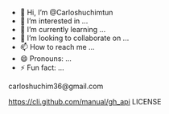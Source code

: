 - 👋 Hi, I’m @Carloshuchimtun
- 👀 I’m interested in ...
- 🌱 I’m currently learning ...
- 💞️ I’m looking to collaborate on ...
- 📫 How to reach me ...
- 😄 Pronouns: ...
- ⚡ Fun fact: ...

<!---
Carloshuchimtun/Carloshuchimtun is a ✨ special ✨ repository because its `README.md` (this file) appears on your GitHub profile.
You can click the Preview link to take a look at your changes.
--->carloshuchim36@gmail.com 
https://cli.github.com/manual/gh_api
LICENSE

